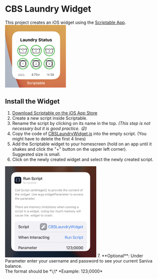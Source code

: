 # CBS Laundry Widget

This project creates an iOS widget using the [Scriptable App](https://scriptable.app).  
<img src="images/ExamplePicture.png" width=200>

## Install the Widget

1. [Download Scriptable on the iOS App Store](https://apps.apple.com/us/app/scriptable/id1405459188?uo=4)
2. Create a new script inside Scriptable.
3. Rename the script by clicking on its name in the top. *(This step is not necessary but it is good practice. :stuck_out_tongue_winking_eye:)*
4. Copy the code of [CBSLaundryWidget.js](https://github.com/Niclaslach/CBSLaundryWidget/blob/main/CBSLaundryWidget.js) into the empty script. (You might have to delete the first 4 lines)
5. Add the Scriptable widget to your homescreen (hold on an app until it shakes and click the "+" button on the upper left corner).  
Suggested size is small.
6. Click on the newly created widget and select the newly created script.  
<img src="images/WidgetConfiguration.jpg" width=300>
7. **Optional**: Under Parameter enter your username and password to see your current Saniva balance. <br>
The format should be *\<username\>;\<password\>*  
*Example: 123;0000*
